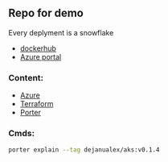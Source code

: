 ## Repo for demo

Every deplyment is a snowflake

- [dockerhub](https://hub.docker.com/repositories)
- [Azure portal](https://portal.azure.com/#home)
### Content:

- [Azure](az.md)
- [Terraform](/terraformstuff/tf.md)
- [Porter](/porterstuff/porterstuff.md)

### Cmds:
```bash
porter explain --tag dejanualex/aks:v0.1.4
```
